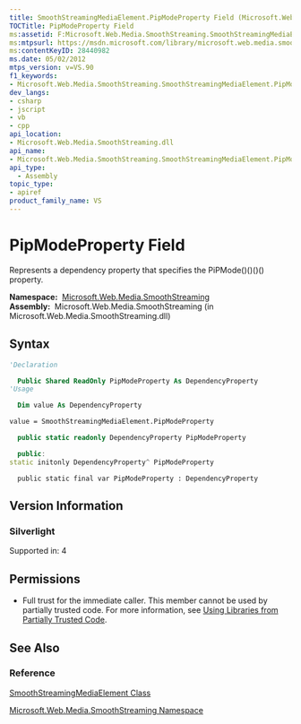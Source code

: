 ```yaml
---
title: SmoothStreamingMediaElement.PipModeProperty Field (Microsoft.Web.Media.SmoothStreaming)
TOCTitle: PipModeProperty Field
ms:assetid: F:Microsoft.Web.Media.SmoothStreaming.SmoothStreamingMediaElement.PipModeProperty
ms:mtpsurl: https://msdn.microsoft.com/library/microsoft.web.media.smoothstreaming.smoothstreamingmediaelement.pipmodeproperty(v=VS.90)
ms:contentKeyID: 28440982
ms.date: 05/02/2012
mtps_version: v=VS.90
f1_keywords:
- Microsoft.Web.Media.SmoothStreaming.SmoothStreamingMediaElement.PipModeProperty
dev_langs:
- csharp
- jscript
- vb
- cpp
api_location:
- Microsoft.Web.Media.SmoothStreaming.dll
api_name:
- Microsoft.Web.Media.SmoothStreaming.SmoothStreamingMediaElement.PipModeProperty
api_type:
  - Assembly
topic_type:
- apiref
product_family_name: VS
---
```


# PipModeProperty Field

Represents a dependency property that specifies the PiPMode()()()() property.

**Namespace:**  [Microsoft.Web.Media.SmoothStreaming](microsoft-web-media-smoothstreaming-namespace_1.md)  
**Assembly:**  Microsoft.Web.Media.SmoothStreaming (in Microsoft.Web.Media.SmoothStreaming.dll)

## Syntax

```vb
'Declaration

  Public Shared ReadOnly PipModeProperty As DependencyProperty
'Usage

  Dim value As DependencyProperty

value = SmoothStreamingMediaElement.PipModeProperty
```

```csharp
  public static readonly DependencyProperty PipModeProperty
```

```cpp
  public:
static initonly DependencyProperty^ PipModeProperty
```

```jscript
  public static final var PipModeProperty : DependencyProperty
```

## Version Information

### Silverlight

Supported in: 4  

## Permissions

  - Full trust for the immediate caller. This member cannot be used by partially trusted code. For more information, see [Using Libraries from Partially Trusted Code](https://msdn.microsoft.com/library/8skskf63).

## See Also

### Reference

[SmoothStreamingMediaElement Class](smoothstreamingmediaelement-class-microsoft-web-media-smoothstreaming_1.md)

[Microsoft.Web.Media.SmoothStreaming Namespace](microsoft-web-media-smoothstreaming-namespace_1.md)
